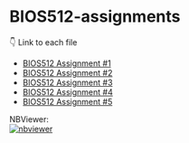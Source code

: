 # BIOS512-assignments

:point_down: Link to each file

* [BIOS512 Assignment #1 ](https://github.com/yjjjjxx/BIOS512-assignments/blob/main/01_BIOS512_assignment.ipynb)
* [BIOS512 Assignment #2 ](https://github.com/yjjjjxx/BIOS512-assignments/blob/main/02_BIOS512_assignment.ipynb)
* [BIOS512 Assignment #3 ](https://github.com/yjjjjxx/BIOS512-assignments/blob/main/03_BIOS512_assignment.ipynb)
* [BIOS512 Assignment #4 ](https://github.com/yjjjjxx/BIOS512-assignments/blob/main/04_BIOS512_assignment.ipynb)
* [BIOS512 Assignment #5 ](https://github.com/yjjjjxx/BIOS512-assignments/blob/main/05_BIOS512_assignment.ipynb)

NBViewer:  
[![nbviewer](https://raw.githubusercontent.com/jupyter/design/master/logos/Badges/nbviewer_badge.svg)](https://nbviewer.org/github/yjjjjxx/BIOS512-assignments/tree/main/)

